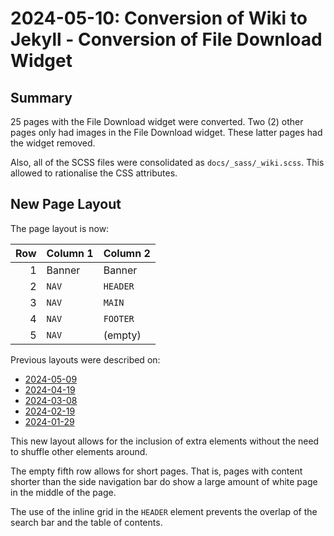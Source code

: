 # 2024-05-10: Conversion of Wiki to Jekyll - Conversion of File Download Widget

## Summary

25 pages with the File Download widget were converted. Two (2) other pages only had images in the File Download widget. These latter pages had the widget removed.

Also, all of the SCSS files were consolidated as `docs/_sass/_wiki.scss`. This allowed to rationalise the CSS attributes.

## New Page Layout

The page layout is now:

Row | Column 1 | Column 2
---: | --- | ---
1 | Banner | Banner
2 | `NAV` | `HEADER`
3 | `NAV` | `MAIN`
4 | `NAV` | `FOOTER`
5 | `NAV` | (empty)

Previous layouts were described on:

* [2024-05-09](2024_05_09.md#updated-page-layout)
* [2024-04-19](2024_04_19.md#updated-page-layout)
* [2024-03-08](2024_03_08.md#updated-page-layout)
* [2024-02-19](2024_02_19.md#redesign-of-web-page-layout)
* [2024-01-29](2024_01_29.md#enhancements-to-home-page-layout)

This new layout allows for the inclusion of extra elements without the need to shuffle other elements around.

The empty fifth row allows for short pages. That is, pages with content shorter than the side navigation bar do show a large amount of white page in the middle of the page.

The use of the inline grid in the `HEADER` element prevents the overlap of the search bar and the table of contents.
